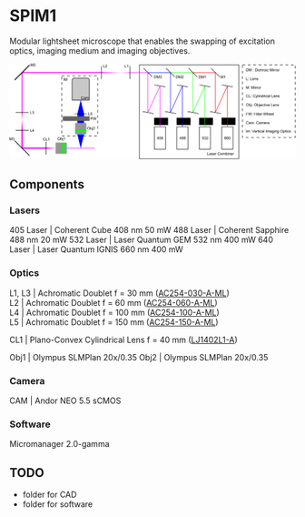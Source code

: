 # SPIM1

Modular lightsheet microscope that enables the swapping of excitation optics, imaging medium and imaging objectives.

![System Schematic](https://github.com/YipLab/SPIM1/blob/master/images/schematic.png)

## Components

### Lasers  
405 Laser | Coherent Cube 408 nm 50 mW
488 Laser | Coherent Sapphire 488 nm 20 mW
532 Laser | Laser Quantum GEM 532 nm 400 mW
640 Laser | Laser Quantum IGNIS 660 nm 400 mW

### Optics
L1, L3 | Achromatic Doublet f = 30 mm ([AC254-030-A-ML](https://www.thorlabs.com/thorproduct.cfm?partnumber=AC254-030-A-ML))  
L2 | Achromatic Doublet f = 60 mm ([AC254-060-A-ML](https://www.thorlabs.com/thorproduct.cfm?partnumber=AC254-060-A-ML))    
L4 | Achromatic Doublet f = 100 mm ([AC254-100-A-ML](https://www.thorlabs.com/thorproduct.cfm?partnumber=AC254-100-A-ML))   
L5 | Achromatic Doublet f = 150 mm ([AC254-150-A-ML](https://www.thorlabs.com/thorproduct.cfm?partnumber=AC254-150-A-ML))  
  
CL1 | Plano-Convex Cylindrical Lens f = 40 mm ([LJ1402L1-A](https://www.thorlabs.com/thorproduct.cfm?partnumber=LJ1402L1-A))  
  
Obj1 | Olympus SLMPlan 20x/0.35
Obj2 | Olympus SLMPlan 20x/0.35

### Camera
CAM | Andor NEO 5.5 sCMOS  

### Software
Micromanager 2.0-gamma

## TODO  
* folder for CAD
* folder for software
